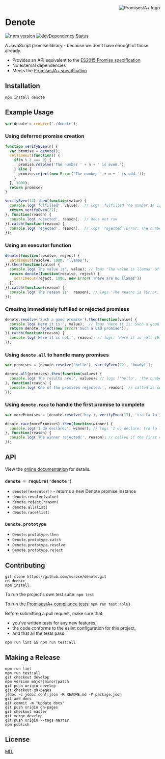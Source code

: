 <a href="http://promises-aplus.github.com/promises-spec">
    <img src="http://promises-aplus.github.com/promises-spec/assets/logo-small.png"
         align="right" alt="Promises/A+ logo" />
</a>

# Denote

[![npm version](https://badge.fury.io/js/denote.svg)](https://badge.fury.io/js/denote)
[![devDependency Status](https://david-dm.org/msrose/denote/dev-status.svg)](https://david-dm.org/msrose/denote#info=devDependencies)

A JavaScript promise library - because we don't have enough of those already.

- Provides an API equivalent to the [ES2015 Promise specification](https://developer.mozilla.org/en/docs/Web/JavaScript/Reference/Global_Objects/Promise)
- No external dependencies
- Meets the [Promises/A+ specification](https://promisesaplus.com/)

## Installation

```
npm install denote
```

## Example Usage

```javascript
var denote = require('./denote');

```

### Using deferred promise creation

```javascript
function verifyEven(n) {
  var promise = denote();
  setTimeout(function() {
    if(n % 2 === 0) {
      promise.resolve('The number ' + n + ' is even.');
    } else {
      promise.reject(new Error('The number ' + n + ' is odd.'));
    }
  }, 1000);
  return promise;
}

verifyEven(14).then(function(value) {
  console.log('fulfilled', value);  // logs 'fulfilled The number 14 is even.' after 1s
  return verifyEven(27);
}, function(reason) {
  console.log('rejected', reason);  // does not run
}).catch(function(reason) {
  console.log('rejected', reason);  // logs 'rejected [Error: The number 27 is odd.]' after 2s
});
```

### Using an executor function

```javascript
denote(function(resolve, reject) {
  setTimeout(resolve, 1000, 'llamas');
}).then(function(value) {
  console.log('The value is', value); // logs 'The value is llamas' after 1s
  return denote(function(resolve, reject) {
    setTimeout(reject, 1000, new Error('There are no llamas'))
  });
}).catch(function(reason) {
  console.log('The reason is', reason); // logs 'The reaons is [Error: There are no llamas]' after 2s
});
```

### Creating immediately fulfilled or rejected promises

```javascript
denote.resolve('Such a good promise').then(function(value) {
  console.log('Here it is:', value);  // logs 'Here it is: Such a good promise' with no delay
  return denote.reject(new Error('Such a bad promise'));
}).catch(function(reason) {
  console.log('Here it is not:', reason); // logs: 'Here it is not: [Error: Such a bad promise]' with no delay
});
```

### Using `denote.all` to handle many promises

```javascript
var promises = [denote.resolve('hello'), verifyEven(22), 'howdy!'];

denote.all(promises).then(function(values) {
  console.log('The results are:', values); // logs ['hello', 'The number 22 is even.', 'howdy!'] once all promises are resolved
}, function(reason) {
  console.log('One of the promises rejected:', reason); // called as soon as one of the promises is rejected
});
```

### Using `denote.race` to handle the first promise to complete

```javascript
var morePromises = [denote.resolve('hey'), verifyEven(17), 'tra la la'];

denote.race(morePromises).then(function(winner) {
  console.log('I do declare:', winner); // logs 'I do declare: tra la la' since it fulfills before the other two complete
}, function(reason) {
  console.log('The winner rejected!', reason); // called if the first completed promise is rejected
});
```

## API

View the [online documentation](//msrose.github.io/denote) for details.

### `denote = require('denote')`

- `denote([executor])` - returns a new Denote promise instance
- `denote.resolve(value)`
- `denote.reject(reason)`
- `denote.all(list)`
- `denote.race(list)`

### `Denote.prototype`

- `Denote.prototype.then`
- `Denote.prototype.catch`
- `Denote.prototype.resolve`
- `Denote.prototype.reject`

## Contributing

```shell
git clone https://github.com/msrose/denote.git
cd denote
npm install
```

To run the project's own test suite: `npm test`

To run the [Promises/A+ compliance tests](https://github.com/promises-aplus/promises-tests): `npm run test:aplus`

Before submitting a pull request, make sure that:
- you've written tests for any new features,
- the code conforms to the eslint configuration for this project,
- and that all the tests pass

```shell
npm run lint && npm run test:all
```

## Making a Release

```shell
npm run lint
npm run test:all
git checkout develop
npm version major|minor|patch
git push origin develop
git checkout gh-pages
jsdoc -c jsdoc.conf.json -R README.md -P package.json
git add docs
git commit -m "Update docs"
git push origin gh-pages
git checkout master
git merge develop
git push origin --tags master
npm publish
```

## License

[MIT](https://github.com/msrose/denote/blob/master/LICENSE)
